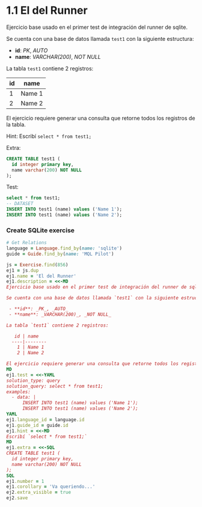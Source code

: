 # 1.1 El del Runner

Ejercicio base usado en el primer test de integración del runner de sqlite.

Se cuenta con una base de datos llamada `test1` con la siguiente estructura:

 - **id**: _PK_, _AUTO_
 - **name**: _VARCHAR(200)_, _NOT NULL_

La tabla `test1` contiene 2 registros:

   id | name
  ----|--------
    1 | Name 1 
    2 | Name 2 

El ejercicio requiere generar una consulta que retorne todos los registros de la tabla.

Hint: Escribí `select * from test1;`

Extra:

```sql
CREATE TABLE test1 (
  id integer primary key,
  name varchar(200) NOT NULL
);
```

Test:

```sql
select * from test1;
-- DATASET
INSERT INTO test1 (name) values ('Name 1');
INSERT INTO test1 (name) values ('Name 2');
```

### Create SQLite exercise

```ruby
# Get Relations
language = Language.find_by(name: 'sqlite')
guide = Guide.find_by(name: 'MQL Pilot')

js = Exercise.find(856)
ej1 = js.dup
ej1.name = 'El del Runner'
ej1.description = <<-MD
Ejercicio base usado en el primer test de integración del runner de sqlite.

Se cuenta con una base de datos llamada `test1` con la siguiente estructura:

 - **id**: _PK_, _AUTO_
 - **name**: _VARCHAR(200)_, _NOT NULL_

La tabla `test1` contiene 2 registros:

   id | name
  ----|--------
    1 | Name 1 
    2 | Name 2 

El ejercicio requiere generar una consulta que retorne todos los registros de la tabla.
MD
ej1.test = <<-YAML
solution_type: query
solution_query: select * from test1;
examples:
  - data: |
      INSERT INTO test1 (name) values ('Name 1');
      INSERT INTO test1 (name) values ('Name 2');
YAML
ej1.language_id = language.id
ej1.guide_id = guide.id
ej1.hint = <<-MD
Escribí `select * from test1;`
MD
ej1.extra = <<-SQL
CREATE TABLE test1 (
  id integer primary key,
  name varchar(200) NOT NULL
);
SQL
ej1.number = 1
ej1.corollary = 'Va queriendo...'
ej2.extra_visible = true
ej2.save
```

